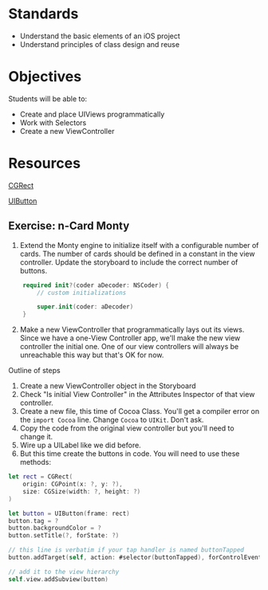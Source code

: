 # Standards
* Understand the basic elements of an iOS project
* Understand principles of class design and reuse

# Objectives
Students will be able to:
* Create and place UIViews programmatically
* Work with Selectors
* Create a new ViewController

# Resources

[CGRect](https://developer.apple.com/reference/coregraphics/cgrect)

[UIButton](https://developer.apple.com/reference/uikit/uibutton#//apple_ref/c/tdef/UIButtonType)

## Exercise: n-Card Monty

1. Extend the Monty engine to initialize itself with a configurable number of cards. The number of 
cards should be defined in a constant in the view controller. Update the storyboard to include
the correct number of buttons.

```swift
    required init?(coder aDecoder: NSCoder) {
    	// custom initializations

        super.init(coder: aDecoder)
    }
```

2. Make a new ViewController that programmatically lays out its views. Since we have a one-View Controller
app, we'll make the new view controller the initial one. One of our view controllers will always be
unreachable this way but that's OK for now.

Outline of steps

1. Create a new ViewController object in the Storyboard
2. Check "Is initial View Controller" in the Attributes Inspector of that view controller.
3. Create a new file, this time of Cocoa Class. You'll get a compiler error on the ```import Cocoa```
line. Change ```Cocoa``` to ```UIKit```. Don't ask.
4. Copy the code from the original view controller but you'll need to change it.
5. Wire up a UILabel like we did before.
6. But this time create the buttons in code. You will need to use these methods:

```swift
let rect = CGRect(
    origin: CGPoint(x: ?, y: ?),
    size: CGSize(width: ?, height: ?)
)

let button = UIButton(frame: rect)
button.tag = ?
button.backgroundColor = ?
button.setTitle(?, forState: ?)

// this line is verbatim if your tap handler is named buttonTapped
button.addTarget(self, action: #selector(buttonTapped), forControlEvents: .TouchUpInside)

// add it to the view hierarchy
self.view.addSubview(button)
``` 


